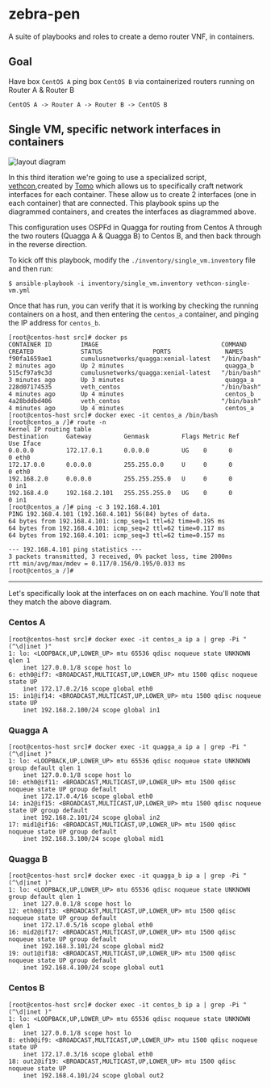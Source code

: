 # zebra-pen

A suite of playbooks and roles to create a demo router VNF, in containers.

## Goal

Have box `CentOS A` ping box `CentOS B` via containerized routers running on Router A & Router B

```
CentOS A -> Router A -> Router B -> CentOS B
```

## Single VM, specific network interfaces in containers

![layout diagram](http://i.imgur.com/Tr18ztQ.png)

In this third iteration we're going to use a specialized script, [vethcon](https://github.com/s1061123/vethcon),created by [Tomo](https://github.com/s1061123) which allows us to specifically craft network interfaces for each container. These allow us to create 2 interfaces (one in each container) that are connected. This playbook spins up the diagrammed containers, and creates the interfaces as diagrammed above.

This configuration uses OSPFd in Quagga for routing from Centos A through the two routers (Quagga A & Quagga B) to Centos B, and then back through in the reverse direction.

To kick off this playbook, modify the `./inventory/single_vm.inventory` file and then run:

```
$ ansible-playbook -i inventory/single_vm.inventory vethcon-single-vm.yml
```

Once that has run, you can verify that it is working by checking the running containers on a host, and then entering the `centos_a` container, and pinging the IP address for `centos_b`.

```
[root@centos-host src]# docker ps
CONTAINER ID        IMAGE                                  COMMAND             CREATED             STATUS              PORTS               NAMES
f90fa1659ae1        cumulusnetworks/quagga:xenial-latest   "/bin/bash"         2 minutes ago       Up 2 minutes                            quagga_b
515cf97a9c3d        cumulusnetworks/quagga:xenial-latest   "/bin/bash"         3 minutes ago       Up 3 minutes                            quagga_a
228d07174535        veth_centos                            "/bin/bash"         4 minutes ago       Up 4 minutes                            centos_b
4a28bddbd406        veth_centos                            "/bin/bash"         4 minutes ago       Up 4 minutes                            centos_a
[root@centos-host src]# docker exec -it centos_a /bin/bash
[root@centos_a /]# route -n
Kernel IP routing table
Destination     Gateway         Genmask         Flags Metric Ref    Use Iface
0.0.0.0         172.17.0.1      0.0.0.0         UG    0      0        0 eth0
172.17.0.0      0.0.0.0         255.255.0.0     U     0      0        0 eth0
192.168.2.0     0.0.0.0         255.255.255.0   U     0      0        0 in1
192.168.4.0     192.168.2.101   255.255.255.0   UG    0      0        0 in1
[root@centos_a /]# ping -c 3 192.168.4.101
PING 192.168.4.101 (192.168.4.101) 56(84) bytes of data.
64 bytes from 192.168.4.101: icmp_seq=1 ttl=62 time=0.195 ms
64 bytes from 192.168.4.101: icmp_seq=2 ttl=62 time=0.117 ms
64 bytes from 192.168.4.101: icmp_seq=3 ttl=62 time=0.157 ms

--- 192.168.4.101 ping statistics ---
3 packets transmitted, 3 received, 0% packet loss, time 2000ms
rtt min/avg/max/mdev = 0.117/0.156/0.195/0.033 ms
[root@centos_a /]# 
```

---

Let's specifically look at the interfaces on on each machine. You'll note that they match the above diagram.

### Centos A

```
[root@centos-host src]# docker exec -it centos_a ip a | grep -Pi "(^\d|inet )"
1: lo: <LOOPBACK,UP,LOWER_UP> mtu 65536 qdisc noqueue state UNKNOWN qlen 1
    inet 127.0.0.1/8 scope host lo
6: eth0@if7: <BROADCAST,MULTICAST,UP,LOWER_UP> mtu 1500 qdisc noqueue state UP 
    inet 172.17.0.2/16 scope global eth0
15: in1@if14: <BROADCAST,MULTICAST,UP,LOWER_UP> mtu 1500 qdisc noqueue state UP 
    inet 192.168.2.100/24 scope global in1
```

### Quagga A

```
[root@centos-host src]# docker exec -it quagga_a ip a | grep -Pi "(^\d|inet )"
1: lo: <LOOPBACK,UP,LOWER_UP> mtu 65536 qdisc noqueue state UNKNOWN group default qlen 1
    inet 127.0.0.1/8 scope host lo
10: eth0@if11: <BROADCAST,MULTICAST,UP,LOWER_UP> mtu 1500 qdisc noqueue state UP group default 
    inet 172.17.0.4/16 scope global eth0
14: in2@if15: <BROADCAST,MULTICAST,UP,LOWER_UP> mtu 1500 qdisc noqueue state UP group default 
    inet 192.168.2.101/24 scope global in2
17: mid1@if16: <BROADCAST,MULTICAST,UP,LOWER_UP> mtu 1500 qdisc noqueue state UP group default 
    inet 192.168.3.100/24 scope global mid1
```

### Quagga B

```
[root@centos-host src]# docker exec -it quagga_b ip a | grep -Pi "(^\d|inet )"
1: lo: <LOOPBACK,UP,LOWER_UP> mtu 65536 qdisc noqueue state UNKNOWN group default qlen 1
    inet 127.0.0.1/8 scope host lo
12: eth0@if13: <BROADCAST,MULTICAST,UP,LOWER_UP> mtu 1500 qdisc noqueue state UP group default 
    inet 172.17.0.5/16 scope global eth0
16: mid2@if17: <BROADCAST,MULTICAST,UP,LOWER_UP> mtu 1500 qdisc noqueue state UP group default 
    inet 192.168.3.101/24 scope global mid2
19: out1@if18: <BROADCAST,MULTICAST,UP,LOWER_UP> mtu 1500 qdisc noqueue state UP group default 
    inet 192.168.4.100/24 scope global out1
```

### Centos B

```
[root@centos-host src]# docker exec -it centos_b ip a | grep -Pi "(^\d|inet )"
1: lo: <LOOPBACK,UP,LOWER_UP> mtu 65536 qdisc noqueue state UNKNOWN qlen 1
    inet 127.0.0.1/8 scope host lo
8: eth0@if9: <BROADCAST,MULTICAST,UP,LOWER_UP> mtu 1500 qdisc noqueue state UP 
    inet 172.17.0.3/16 scope global eth0
18: out2@if19: <BROADCAST,MULTICAST,UP,LOWER_UP> mtu 1500 qdisc noqueue state UP 
    inet 192.168.4.101/24 scope global out2
```


